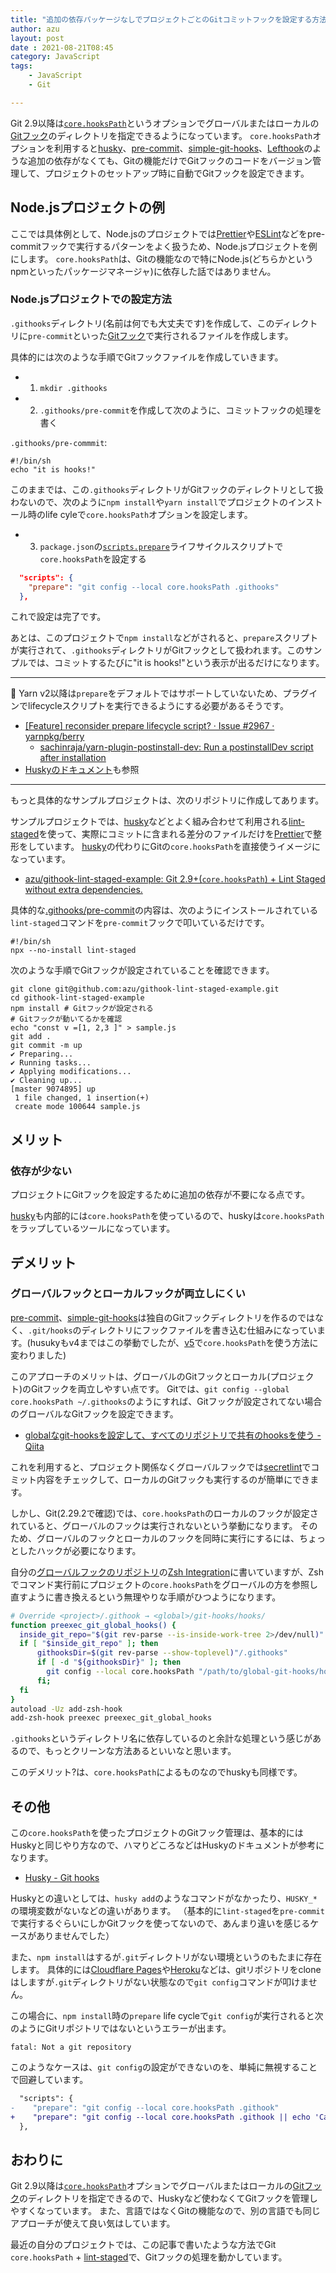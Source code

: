 ```yaml
---
title: "追加の依存パッケージなしでプロジェクトごとのGitコミットフックを設定する方法"
author: azu
layout: post
date : 2021-08-21T08:45
category: JavaScript
tags:
    - JavaScript
    - Git

---
```


Git 2.9以降は[`core.hooksPath`](https://git-scm.com/docs/githooks)というオプションでグローバルまたはローカルの[Gitフック](https://git-scm.com/book/ja/v2/Git-%E3%81%AE%E3%82%AB%E3%82%B9%E3%82%BF%E3%83%9E%E3%82%A4%E3%82%BA-Git-%E3%83%95%E3%83%83%E3%82%AF)のディレクトリを指定できるようになっています。
`core.hooksPath`オプションを利用すると[husky](https://github.com/typicode/husky)、[pre-commit](https://pre-commit.com/)、[simple-git-hooks](https://github.com/toplenboren/simple-git-hooks)、[Lefthook](https://github.com/evilmartians/lefthook)のような追加の依存がなくても、Gitの機能だけでGitフックのコードをバージョン管理して、プロジェクトのセットアップ時に自動でGitフックを設定できます。

## Node.jsプロジェクトの例

ここでは具体例として、Node.jsのプロジェクトでは[Prettier](https://prettier.io/)や[ESLint](https://eslint.org/)などをpre-commitフックで実行するパターンをよく扱うため、Node.jsプロジェクトを例にします。
`core.hooksPath`は、Gitの機能なので特にNode.js(どちらかというnpmといったパッケージマネージャ)に依存した話ではありません。

### Node.jsプロジェクトでの設定方法

`.githooks`ディレクトリ(名前は何でも大丈夫です)を作成して、このディレクトリに`pre-commit`といった[Gitフック](https://git-scm.com/book/ja/v2/Git-%E3%81%AE%E3%82%AB%E3%82%B9%E3%82%BF%E3%83%9E%E3%82%A4%E3%82%BA-Git-%E3%83%95%E3%83%83%E3%82%AF)で実行されるファイルを作成します。

具体的には次のような手順でGitフックファイルを作成していきます。

- 1. `mkdir .githooks`
- 2. `.githooks/pre-commit`を作成して次のように、コミットフックの処理を書く

`.githooks/pre-commmit`:

```
#!/bin/sh
echo "it is hooks!"
```

このままでは、この`.githooks`ディレクトリがGitフックのディレクトリとして扱わないので、次のように`npm install`や`yarn install`でプロジェクトのインストール時のlife cyleで`core.hooksPath`オプションを設定します。

- 3. `package.json`の[`scripts.prepare`](https://docs.npmjs.com/cli/v7/using-npm/scripts#prepare-and-prepublish)ライフサイクルスクリプトで`core.hooksPath`を設定する

```json
  "scripts": {
    "prepare": "git config --local core.hooksPath .githooks"
  },
```

これで設定は完了です。

あとは、このプロジェクトで`npm install`などがされると、`prepare`スクリプトが実行されて、`.githooks`ディレクトリがGitフックとして扱われます。このサンプルでは、コミットするたびに"it is hooks!"という表示が出るだけになります。

---

📝 Yarn v2以降は`prepare`をデフォルトではサポートしていないため、プラグインでlifecycleスクリプトを実行できるようにする必要があるそうです。

- [[Feature] reconsider prepare lifecycle script? · Issue #2967 · yarnpkg/berry](https://github.com/yarnpkg/berry/issues/2967)
  - [sachinraja/yarn-plugin-postinstall-dev: Run a postinstallDev script after installation](https://github.com/sachinraja/yarn-plugin-postinstall-dev)
- [Huskyのドキュメント](https://typicode.github.io/husky/#/?id=yarn-2)も参照

---

もっと具体的なサンプルプロジェクトは、次のリポジトリに作成してあります。

サンプルプロジェクトでは、[husky](https://github.com/typicode/husky)などとよく組み合わせて利用される[lint-staged](https://github.com/okonet/lint-staged)を使って、実際にコミットに含まれる差分のファイルだけを[Prettier](https://prettier.io/)で整形をしています。
[husky](https://github.com/typicode/husky)の代わりにGitの`core.hooksPath`を直接使うイメージになっています。

- [azu/githook-lint-staged-example: Git 2.9+(`core.hooksPath`) + Lint Staged without extra dependencies.](https://github.com/azu/githook-lint-staged-example)

具体的な[.githooks/pre-commit](https://github.com/azu/githook-lint-staged-example/blob/master/.githooks/pre-commit)の内容は、次のようにインストールされている`lint-staged`コマンドを`pre-commit`フックで叩いているだけです。

```
#!/bin/sh
npx --no-install lint-staged
```

次のような手順でGitフックが設定されていることを確認できます。

```
git clone git@github.com:azu/githook-lint-staged-example.git
cd githook-lint-staged-example
npm install # Gitフックが設定される
# Gitフックが動いてるかを確認
echo "const v =[1, 2,3 ]" > sample.js
git add .
git commit -m up
✔ Preparing...
✔ Running tasks...
✔ Applying modifications...
✔ Cleaning up...
[master 9074895] up
 1 file changed, 1 insertion(+)
 create mode 100644 sample.js
```

## メリット

### 依存が少ない

プロジェクトにGitフックを設定するために追加の依存が不要になる点です。

[husky](https://github.com/typicode/husky)も内部的には`core.hooksPath`を使っているので、huskyは`core.hooksPath`をラップしているツールになっています。

## デメリット

### グローバルフックとローカルフックが両立しにくい

[pre-commit](https://pre-commit.com/)、[simple-git-hooks](https://github.com/toplenboren/simple-git-hooks)は独自のGitフックディレクトリを作るのではなく、`.git/hooks`のディレクトリにフックファイルを書き込む仕組みになっています。(husukyもv4まではこの挙動でしたが、[v5](https://blog.typicode.com/husky-5/)で`core.hooksPath`を使う方法に変わりました)

このアプローチのメリットは、グローバルのGitフックとローカル(プロジェクト)のGitフックを両立しやすい点です。
Gitでは、`git config --global core.hooksPath ~/.githooks`のようにすれば、Gitフックが設定されてない場合のグローバルなGitフックを設定できます。

- [globalなgit-hooksを設定して、すべてのリポジトリで共有のhooksを使う - Qiita](https://qiita.com/ik-fib/items/55edad2e5f5f06b3ddd1)

これを利用すると、プロジェクト関係なくグローバルフックでは[secretlint](https://github.com/secretlint/secretlint)でコミット内容をチェックして、ローカルのGitフックも実行するのが簡単にできます。

しかし、Git(2.29.2で確認)では、`core.hooksPath`のローカルのフックが設定されていると、グローバルのフックは実行されないという挙動になります。
そのため、グローバルのフックとローカルのフックを同時に実行にするには、ちょっとしたハックが必要になります。

自分の[グローバルフックのリポジトリ](https://github.com/azu/git-hooks#zsh-integration)の[Zsh Integration](https://github.com/azu/git-hooks#zsh-integration)に書いていますが、Zshでコマンド実行前にプロジェクトの`core.hooksPath`をグローバルの方を参照し直すように書き換えるという無理やりな手順がひつようになります。

```sh
# Override <project>/.githook → <global>/git-hooks/hooks/
function preexec_git_global_hooks() {
  inside_git_repo="$(git rev-parse --is-inside-work-tree 2>/dev/null)"
  if [ "$inside_git_repo" ]; then
      githooksDir=$(git rev-parse --show-toplevel)"/.githooks"
      if [ -d "${githooksDir}" ]; then
        git config --local core.hooksPath "/path/to/global-git-hooks/hooks"
      fi;
  fi
}
autoload -Uz add-zsh-hook
add-zsh-hook preexec preexec_git_global_hooks
```

`.githooks`というディレクトリ名に依存しているのと余計な処理という感じがあるので、もっとクリーンな方法あるといいなと思います。

このデメリット?は、`core.hooksPath`によるものなのでhuskyも同様です。

## その他

この`core.hooksPath`を使ったプロジェクトのGitフック管理は、基本的にはHuskyと同じやり方なので、ハマりどころなどはHuskyのドキュメントが参考になります。

- [Husky - Git hooks](https://typicode.github.io/husky/#/?id=troubleshoot)

Huskyとの違いとしては、`husky add`のようなコマンドがなかったり、`HUSKY_*`の環境変数がないなどの違いがあります。
（基本的に`lint-staged`を`pre-commit`で実行するぐらいにしかGitフックを使ってないので、あんまり違いを感じるケースがありませんでした）

また、`npm install`はするが`.git`ディレクトリがない環境というのもたまに存在します。
具体的には[Cloudflare Pages](https://pages.cloudflare.com/)や[Heroku](https://heroku.com/)などは、gitリポジトリをcloneはしますが`.git`ディレクトリがない状態なので`git config`コマンドが叩けません。

この場合に、`npm install`時の`prepare` life cycleで`git config`が実行されると次のようにGitリポジトリではないというエラーが出ます。

```
fatal: Not a git repository
```

このようなケースは、`git config`の設定ができないのを、単純に無視することで回避しています。

```diff
  "scripts": {
-    "prepare": "git config --local core.hooksPath .githook"
+    "prepare": "git config --local core.hooksPath .githook || echo 'Can not set git hooks'"
  },
```

## おわりに


Git 2.9以降は[`core.hooksPath`](https://git-scm.com/docs/githooks)オプションでグローバルまたはローカルの[Gitフック](https://git-scm.com/book/ja/v2/Git-%E3%81%AE%E3%82%AB%E3%82%B9%E3%82%BF%E3%83%9E%E3%82%A4%E3%82%BA-Git-%E3%83%95%E3%83%83%E3%82%AF)のディレクトリを指定できるので、Huskyなど使わなくてGitフックを管理しやすくなっています。
また、言語ではなくGitの機能なので、別の言語でも同じアプローチが使えて良い気はしています。

最近の自分のプロジェクトでは、この記事で書いたような方法でGit `core.hooksPath` + [lint-staged](https://github.com/okonet/lint-staged)で、Gitフックの処理を動かしています。